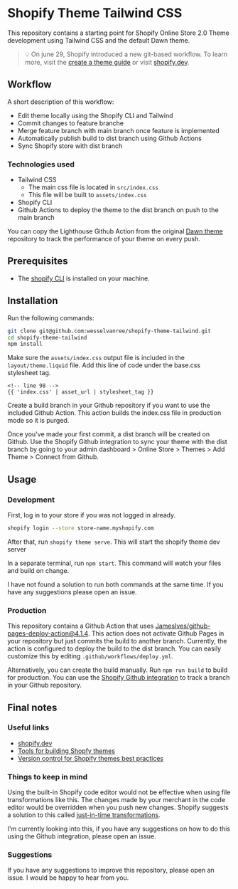 # Shopify Theme Tailwind CSS

This repository contains a starting point for Shopify Online Store 2.0 Theme
development using Tailwind CSS and the default Dawn theme.

> :bulb: On june 29, Shopify introduced a new git-based workflow. To learn
> more, visit the
> [create a theme guide](https://shopify.dev/themes/getting-started/create) or
> visit [shopify.dev](https://shopify.dev).

## Workflow

A short description of this workflow:

- Edit theme locally using the Shopify CLI and Tailwind
- Commit changes to feature branche
- Merge feature branch with main branch once feature is implemented
- Automatically publish build to dist branch using Github Actions
- Sync Shopify store with dist branch

### Technologies used

- Tailwind CSS
  - The main css file is located in `src/index.css`
  - This file will be built to `assets/index.css`
- Shopify CLI
- Github Actions to deploy the theme to the dist branch on push to the main branch

You can copy the Lighthouse Github Action from the original [Dawn theme](https://github.com/Shopify/dawn)
repository to track the performance of your theme on every push.

## Prerequisites

- The
  [shopify CLI](https://shopify.dev/themes/getting-started/create#step-1-install-shopify-cli)
  is installed on your machine.

## Installation

Run the following commands:

```bash
git clone git@github.com:wesselvanree/shopify-theme-tailwind.git
cd shopify-theme-tailwind
npm install
```

Make sure the `assets/index.css` output file is included in the
`layout/theme.liquid` file. Add this line of code under the base.css stylesheet
tag.

```liquid
<!-- line 98 -->
{{ 'index.css' | asset_url | stylesheet_tag }}
```

Create a build branch in your Github repository if you want to use the included
Github Action. This action builds the index.css file in production mode so it is
purged.

Once you've made your first commit, a dist branch will be created on Github.
Use the Shopify Github integration to sync your theme with the dist branch
by going to your admin dashboard > Online Store > Themes > Add Theme > Connect from Github.

## Usage

### Development

First, log in to your store if you was not logged in already.

```bash
shopify login --store store-name.myshopify.com
```

After that, run `shopify theme serve`. This will start the shopify theme dev
server

In a separate terminal, run `npm start`. This command will watch your files and
build on change.

I have not found a solution to run both commands at the same time. If you have
any suggestions please open an issue.

### Production

This repository contains a Github Action that uses
[JamesIves/github-pages-deploy-action@4.1.4](https://github.com/JamesIves/github-pages-deploy-action).
This action does not activate Github Pages in your repository but just commits
the build to another branch. Currently, the action is configured to deploy the
build to the dist branch. You can easily customize this by editing
`.github/workflows/deploy.yml`.

Alternatively, you can create the build manually. Run `npm run build` to build
for production. You can use the
[Shopify Github integration](https://shopify.dev/themes/getting-started/create#step-6-install-the-shopify-github-integration-and-connect-your-branch-to-your-store)
to track a branch in your Github repository.

## Final notes

### Useful links

- [shopify.dev](https://shopify.dev)
- [Tools for building Shopfy themes](https://shopify.dev/themes/tools)
- [Version control for Shopify themes best practices](https://shopify.dev/themes/best-practices/version-control)

### Things to keep in mind

Using the built-in Shopify code editor would not be effective when using file
transformations like this. The changes made by your merchant in the code editor
would be overridden when you push new changes. Shopify suggests a solution to
this called
[just-in-time transformations](https://shopify.dev/themes/best-practices/file-transformation).

I'm currently looking into this, if you have any suggestions on how to do this
using the Github integration, please open an issue.

### Suggestions

If you have any suggestions to improve this repository, please open an issue. I
would be happy to hear from you.
